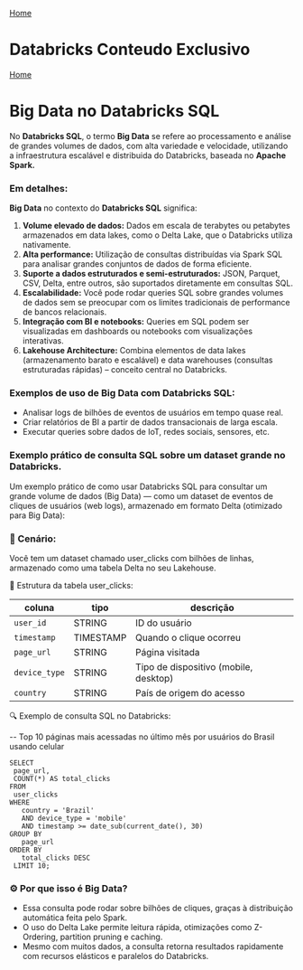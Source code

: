 <div> 
<p><a href="https://github.com/JosiTubaroski/Fundamentos_Engenharia">Home</a></p>
</div> 

# Databricks Conteudo Exclusivo

<div> 
<p><a href="https://github.com/JosiTubaroski/Databricks_excluisvo/blob/main/README.md">Home</a></p>
</div> 

# Big Data no Databricks SQL

No <b>Databricks SQL</b>, o termo <b>Big Data</b> se refere ao processamento e análise de grandes volumes de dados, com alta variedade e velocidade, utilizando a infraestrutura escalável e distribuida do Databricks, baseada no <b>Apache Spark.</b>

### Em detalhes:

<b>Big Data</b> no contexto do <b>Databricks SQL</b> significa:

1. <b>Volume elevado de dados:</b> Dados em escala de terabytes ou petabytes armazenados em data lakes, como o Delta Lake, que o Databricks utiliza nativamente.
2. <b>Alta performance:</b> Utilização de consultas distribuídas via Spark SQL para analisar grandes conjuntos de dados de forma eficiente.
3. <b>Suporte a dados estruturados e semi-estruturados:</b> JSON, Parquet, CSV, Delta, entre outros, são suportados diretamente em consultas SQL.
4. <b>Escalabilidade:</b> Você pode rodar queries SQL sobre grandes volumes de dados sem se preocupar com os limites tradicionais de performance de bancos relacionais.
5. <b>Integração com BI e notebooks:</b> Queries em SQL podem ser visualizadas em dashboards ou notebooks com visualizações interativas.
6. <b>Lakehouse Architecture:</b> Combina elementos de data lakes (armazenamento barato e escalável) e data warehouses (consultas estruturadas rápidas) – conceito central no Databricks.

### Exemplos de uso de Big Data com Databricks SQL:

- Analisar logs de bilhões de eventos de usuários em tempo quase real.
- Criar relatórios de BI a partir de dados transacionais de larga escala.
- Executar queries sobre dados de IoT, redes sociais, sensores, etc.

### Exemplo prático de consulta SQL sobre um dataset grande no Databricks.

Um exemplo prático de como usar Databricks SQL para consultar um grande volume de dados (Big Data) — como um dataset de eventos de cliques de usuários (web logs), armazenado em formato Delta (otimizado para Big Data):

### 🧠 Cenário:

Você tem um dataset chamado user_clicks com bilhões de linhas, armazenado como uma tabela Delta no seu Lakehouse.

📘 Estrutura da tabela user_clicks:

| coluna        | tipo      | descrição                             |
| ------------- | --------- | ------------------------------------- |
| `user_id`     | STRING    | ID do usuário                         |
| `timestamp`   | TIMESTAMP | Quando o clique ocorreu               |
| `page_url`    | STRING    | Página visitada                       |
| `device_type` | STRING    | Tipo de dispositivo (mobile, desktop) |
| `country`     | STRING    | País de origem do acesso              |


🔍 Exemplo de consulta SQL no Databricks:

-- Top 10 páginas mais acessadas no último mês por usuários do Brasil usando celular

    SELECT
     page_url,
     COUNT(*) AS total_clicks
    FROM
     user_clicks
    WHERE
       country = 'Brazil'
       AND device_type = 'mobile'
       AND timestamp >= date_sub(current_date(), 30)
    GROUP BY
       page_url
    ORDER BY
       total_clicks DESC
     LIMIT 10;


### ⚙️ Por que isso é Big Data?

- Essa consulta pode rodar sobre bilhões de cliques, graças à distribuição automática feita pelo Spark.
- O uso do Delta Lake permite leitura rápida, otimizações como Z-Ordering, partition pruning e caching.
- Mesmo com muitos dados, a consulta retorna resultados rapidamente com recursos elásticos e paralelos do Databricks.
